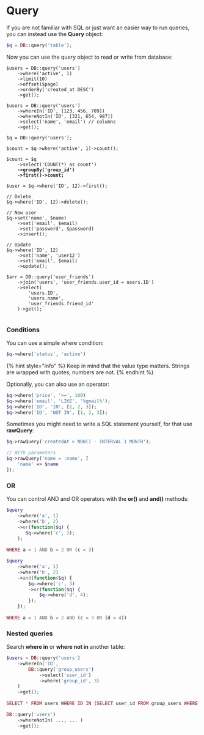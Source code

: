 # Query

If you are not familiar with SQL or just want an easier way to run queries, you can instead use the **Query** object:

```php
$q = DB::query('table');
```

Now you can use the query object to read or write from database:

<pre class="language-php"><code class="lang-php">$users = DB::query('users')
    ->where('active', 1)
    ->limit(10)
    ->offset($page)
    ->orderBy('created_at DESC')
    ->get();
    
$users = DB::query('users')
    ->whereIn('ID', [123, 456, 789])
    ->whereNotIn('ID', [321, 654, 987])
    ->select('name', 'email') // columns
    ->get();
    
$q = DB::query('users');
    
$count = $q->where('active', 1)->count();

$count = $q
    ->select('COUNT(*) as count')
<strong>    ->groupBy('group_id')
</strong><strong>    ->first()->count;
</strong>    
$user = $q->where('ID', 12)->first();

// Delete
$q->where('ID', 12)->delete();

// New user
$q->set('name', $name)
    ->set('email', $email)
    ->set('password', $password)
    ->insert();

// Update
$q->where('ID', 12)
    ->set('name', 'user12')
    ->set('email', $email)
    ->update();
    
$arr = DB::query('user_friends')
    ->join('users', 'user_friends.user_id = users.ID')
    ->select(
        'users.ID',
        'users.name',
        'user_friends.friend_id'
    )->get();
    </code></pre>

### Conditions

You can use a simple where condition:

```php
$q->where('status', 'active')
```

{% hint style="info" %}
Keep in mind that the value type matters. Strings are wrapped with quotes, numbers are not.
{% endhint %}

Optionally, you can also use an operator:

```php
$q->where('price', '>=', 100)
$q->where('email', 'LIKE', '%gmail%');
$q->where('ID', 'IN', [1, 2, 3]);
$q->where('ID', 'NOT IN', [1, 2, 3]);
```

Sometimes you might need to write a SQL statement yourself, for that use **rawQuery**:

```php
$q->rawQuery('createdAt > NOW() - INTERVAL 1 MONTH');

// With parameters
$q->rawQuery('name = :name', [
    'name' => $name
]);
```

### OR

You can control AND and OR operators with the **or()** and **and()** methods:

```php
$query
    ->where('a', 1)
    ->where('b', 2)
    ->or(function($q) {
       $q->where('c', 3);
    );
    
WHERE a = 1 AND b = 2 OR (c = 3)

$query
    ->where('a', 1)
    ->where('b', 2)
    ->and(function($q) {
        $q->where('c', 3)
        ->or(function($q) {
            $q->where('d', 4);
        });
    });
    
WHERE a = 1 AND b = 2 AND (c = 3 OR (d = 4))
```

### Nested queries

Search **where in** or **where not in** another table:

```php
$users = DB::query('users')
    ->whereIn('ID', 
        DB::query('group_users')
            ->select('user_id')
            ->where('group_id', 3)
    )
    ->get();
    
SELECT * FROM users WHERE ID IN (SELECT user_id FROM group_users WHERE group_id = 3)
```

```php
DB::query('users')
    ->whereNotIn( ..., ... )
    ->get();
```
